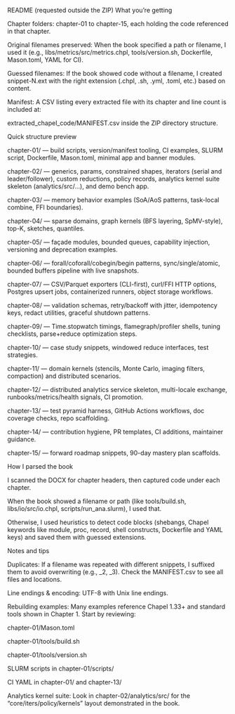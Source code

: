 README (requested outside the ZIP)
What you’re getting

Chapter folders: chapter-01 to chapter-15, each holding the code referenced in that chapter.

Original filenames preserved: When the book specified a path or filename, I used it (e.g., libs/metrics/src/metrics.chpl, tools/version.sh, Dockerfile, Mason.toml, YAML for CI).

Guessed filenames: If the book showed code without a filename, I created snippet-N.ext with the right extension (.chpl, .sh, .yml, .toml, etc.) based on content.

Manifest: A CSV listing every extracted file with its chapter and line count is included at:

extracted_chapel_code/MANIFEST.csv inside the ZIP directory structure.

Quick structure preview

chapter-01/ — build scripts, version/manifest tooling, CI examples, SLURM script, Dockerfile, Mason.toml, minimal app and banner modules.

chapter-02/ — generics, params, constrained shapes, iterators (serial and leader/follower), custom reductions, policy records, analytics kernel suite skeleton (analytics/src/...), and demo bench app.

chapter-03/ — memory behavior examples (SoA/AoS patterns, task-local combine, FFI boundaries).

chapter-04/ — sparse domains, graph kernels (BFS layering, SpMV-style), top-K, sketches, quantiles.

chapter-05/ — façade modules, bounded queues, capability injection, versioning and deprecation examples.

chapter-06/ — forall/coforall/cobegin/begin patterns, sync/single/atomic, bounded buffers pipeline with live snapshots.

chapter-07/ — CSV/Parquet exporters (CLI-first), curl/FFI HTTP options, Postgres upsert jobs, containerized runners, object storage workflows.

chapter-08/ — validation schemas, retry/backoff with jitter, idempotency keys, redact utilities, graceful shutdown patterns.

chapter-09/ — Time.stopwatch timings, flamegraph/profiler shells, tuning checklists, parse+reduce optimization steps.

chapter-10/ — case study snippets, windowed reduce interfaces, test strategies.

chapter-11/ — domain kernels (stencils, Monte Carlo, imaging filters, compaction) and distributed scenarios.

chapter-12/ — distributed analytics service skeleton, multi-locale exchange, runbooks/metrics/health signals, CI promotion.

chapter-13/ — test pyramid harness, GitHub Actions workflows, doc coverage checks, repo scaffolding.

chapter-14/ — contribution hygiene, PR templates, CI additions, maintainer guidance.

chapter-15/ — forward roadmap snippets, 90-day mastery plan scaffolds.

How I parsed the book

I scanned the DOCX for chapter headers, then captured code under each chapter.

When the book showed a filename or path (like tools/build.sh, libs/io/src/io.chpl, scripts/run_ana.slurm), I used that.

Otherwise, I used heuristics to detect code blocks (shebangs, Chapel keywords like module, proc, record, shell constructs, Dockerfile and YAML keys) and saved them with guessed extensions.

Notes and tips

Duplicates: If a filename was repeated with different snippets, I suffixed them to avoid overwriting (e.g., _2, _3). Check the MANIFEST.csv to see all files and locations.

Line endings & encoding: UTF-8 with Unix line endings.

Rebuilding examples: Many examples reference Chapel 1.33+ and standard tools shown in Chapter 1. Start by reviewing:

chapter-01/Mason.toml

chapter-01/tools/build.sh

chapter-01/tools/version.sh

SLURM scripts in chapter-01/scripts/

CI YAML in chapter-01/ and chapter-13/

Analytics kernel suite: Look in chapter-02/analytics/src/ for the “core/iters/policy/kernels” layout demonstrated in the book.
